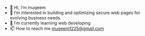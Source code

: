 - 👋 Hi, I’m muqeem
- 👀 I’m interested in building and optimizing secure web pages for evolving business needs.
- 🌱 I’m currently learning web developing
- 📫 How to reach me muqeem1225@gmail.com

<!---
muqeem1225/muqeem1225 is a ✨ special ✨ repository because its `README.md` (this file) appears on your GitHub profile.
You can click the Preview link to take a look at your changes.
--->
